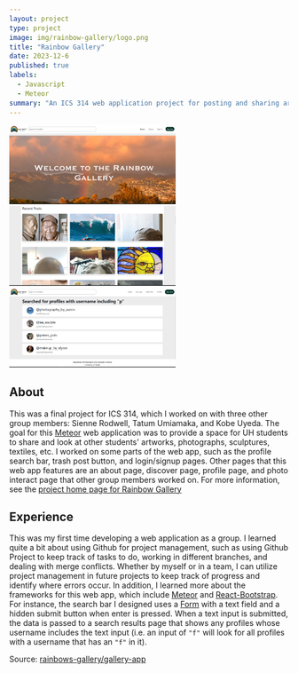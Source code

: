 ```yaml
---
layout: project
type: project
image: img/rainbow-gallery/logo.png
title: "Rainbow Gallery"
date: 2023-12-6
published: true
labels:
  - Javascript
  - Meteor
summary: "An ICS 314 web application project for posting and sharing artistic works."
---
```


<div class="text-center p-4">
  <img width="300px" src="../img/rainbow-gallery/home-page.png" class="img-thumbnail">
  <img width="300px" src="../img/rainbow-gallery/posts.png" class="img-thumbnail">
  <img width="300px" src="../img/rainbow-gallery/search-page.png" class="img-thumbnail">
</div>

## About

This was a final project for ICS 314, which I worked on with three other group members: Sienne Rodwell, Tatum Umiamaka, and Kobe Uyeda. The goal for this [Meteor](https://www.meteor.com/) web application was to provide a space for UH students to share and look at other students' artworks, photographs, sculptures, textiles, etc. I worked on some parts of the web app, such as the profile search bar, trash post button, and login/signup pages. Other pages that this web app features are an about page, discover page, profile page, and photo interact page that other group members worked on. For more information, see the [project home page for Rainbow Gallery](https://rainbows-gallery.github.io/)

## Experience

This was my first time developing a web application as a group. I learned quite a bit about using Github for project management, such as using Github Project to keep track of tasks to do, working in different branches, and dealing with merge conflicts. Whether by myself or in a team, I can utilize project management in future projects to keep track of progress and identify where errors occur. In addition, I learned more about the frameworks for this web app, which include [Meteor](https://www.meteor.com/) and [React-Bootstrap](https://react-bootstrap.netlify.app/). For instance, the search bar I designed uses a [Form](https://react-bootstrap.netlify.app/docs/forms/overview) with a text field and a hidden submit button when enter is pressed. When a text input is submitted, the data is passed to a search results page that shows any profiles whose username includes the text input (i.e. an input of `"f"` will look for all profiles with a username that has an `"f"` in it).

Source: <a href="https://github.com/rainbows-gallery/gallery-app"><i class="large github icon "></i>rainbows-gallery/gallery-app</a>
